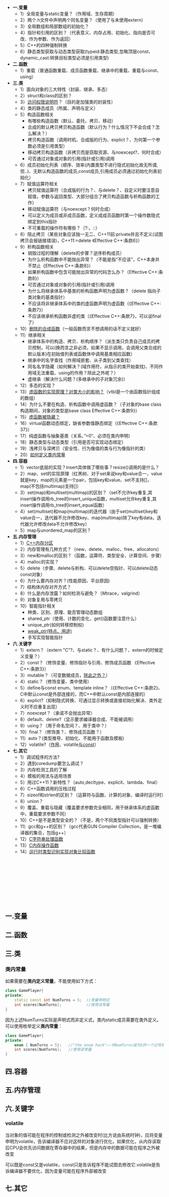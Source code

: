 * **一.变量**
    * 1）全局变量与static变量？（作用域、生存周期）
    * 2）两个.h文件中声明两个同名变量？（使用了与未使用extern） 
    * 3）全局数组和局部数组的初始化？
    * 4）指针和引用的区别？（代表意义、内存占用、初始化、指向是否可改、作为参数、作为返回）
    * 5）C++的四种强制转换
    * 6）静态类型获取与动态类型获取(typeid:静态类型,忽略顶层const、dynamic_cast:转换目标类型必须是引用类型)
* **二.函数**
    * 1）重载（普通函数重载、成员函数重载、继承中的重载、重载与const、using） 
* **三.类**
    * 1）面向对象的三大特性（封装、继承、多态）
    * 2）struct和class的区别？
    * 3）[访问权限说明符](../C++/访问控制说明符.md)？（目的是加强类的封装性）
    * 4）类的静态成员（所属、声明与定义）
    * 5）构造函数相关
        - 有哪些构造函数（默认、委托、拷贝、移动）
        - 合成的默认拷贝拷贝构造函数（默认行为？什么情况下不会合成？怎么解决？）
        - 拷贝构造函数（调用时机、合成版的行为、explict？、为何第一个参数必须是引用类型）
        - 移动拷贝构造函数（非拷贝而是窃取资源、与noexcept?、何时合成）
        - 可否通过对象或对象的引用(指针或引用)调用
    * 6）成员初始化列表（顺序、效率(内置类型不进行隐式初始化故无所谓,但..)、无默认构造函数的成员,const成员,引用成员必须通过初始化列表初始化）
    * 7）赋值运算符相关
        - 拷贝赋值运算符（合成版的行为？、与delete？、自定义时要注意自赋值，参数与返回类型、大部分组合了拷贝构造函数与析构函数的工作）
        - 移动赋值运算符（与noexcept？何时合成）
        - 可以定义为成员或非成员函数，定义成成员函数时第一个操作数隐式绑定到this指针
        - 不可重载的操作符有哪些？（?:，::）
    * 8）阻止拷贝（某些对象应该独一无二、C++11前:private并且不定义(试图拷贝会报链接错误)，C++11:=delete 《Effective C++:条款6》）
    * 9）析构函数相关
        - 销毁过程的理解（delete的步骤？逆序析构成员）
        - 为什么析构函数中不能抛出异常？（不能是指“不应该”，C++本身并不禁止《Effective C++:条款8》）
        - 如果析构函数中包含可能抛出异常的代码怎么办？（Effective C++:条款8》）
        - 可否通过对象或对象的引用(指针或引用)调用
        - 为什么将继承体系中基类的析构函数声明为虚函数？（delete 指向子类对象的基类指针）
        - 不应该将非继承体系中的类的虚函数声明为虚函数（《Effective C++:条款7》）
        - 不应该继承析构函数非虚的类（《Effective C++:条款7》，可以谈final了）
    * 10）[删除的合成函数](https://github.com/arkingc/llc/blob/master/cpp/class/delete/README.md)（一般函数而言不想调用的话不定义就好）
    * 11）继承相关
        - 继承体系中的构造、拷贝、析构顺序？（派生类只负责自己成员的拷贝控制，可以(换而言之非必须，如果不显示调用，会调用父类合成的默认版本)在初始值列表或函数体中调用基类相应函数）
        - 继承中的名字查找（作用域嵌套、从子类到父类查找）
        - 同名名字隐藏（如何解决？(域作用符，从指示的类开始查找)、不同作用域无法重载、using的作用？除此之外呢？） 
        - 虚继承（解决什么问题？(多继承中的子对象冗余)）
    * 12）多态的实现？
    * 13）[虚函数的实现原理？对类大小的影响？](https://www.cnblogs.com/malecrab/p/5572730.html)（vtbl是一个由函数指针组成的数组）
    * 14）为什么不要在构造、析构函数中调用虚函数？（子对象的base class构造期间，对象的类型是base class Effective C++:条款9》）
    * 15）[虚函数被隐藏？](https://github.com/arkingc/llc/blob/master/cpp/class/inheritance/virtual_function_hide.cpp#L1)
    * 16）virtual函数动态绑定，缺省参数值静态绑定（《Effective C++:条款37》）
    * 17）纯虚函数与抽象基类（关系、”=0“、必须在类内申明）
    * 18）静态类型与动态类型（引用是否可实现动态绑定）
    * 19）浅拷贝与深拷贝（安全性、行为像值的类与行为像指针的类）
    * 20）[如何定义类内常量](#类内常量)
* **四.容器**
    * 1）vector底层的实现？insert具体做了哪些事？resize()调用的是什么？
    * 2）map、set的实现原理（红黑树、对于set来说key和value合一，value就是key，map的元素是一个pair，包括key和value、set不支持[]，map(不包括multimap)支持[]）
    * 3）set(map)和multiset(multimap)的区别？（set不允许key重复,其insert操作调用rb_tree的insert_unique函数，multiset允许key重复,其insert操作调用rb_tree的insert_equal函数）
    * 4）set(multiset)和map(multimap)的迭代器（由于set(multiset)key和value合一，迭代器不允许修改key、map(multimap)除了key有data，迭代器允许修改data不允许修改key）
    * 5）map与unordered_map的区别？
* **五.内存管理**
    * 1）[C++内存分区](../C++/内存分区.md)
    * 2）内存管理有几种方式？（new、delete、malloc、free、allocators）
    * 3）new和malloc的区别？（函数，运算符、类型安全、计算空间、步骤）
    * 4）malloc的实现？
    * 5）delete（步骤、delete与析构、可以delete空指针、可以delete动态const对象）
    * 6）为什么要内存对齐？(性能原因、平台原因)
    * 7）结构体内存对齐方式？
    * 8）什么是内存泄露？如何检测与避免？（Mtrace，valgrind）
    * 9）对象复用与零拷贝
    * 10）智能指针相关
        * 种类、区别、原理、能否管理动态数组
        * shared_ptr（使用、计数的变化，get()函数要注意什么）
        * unique_ptr(如何转移控制权)
        * [weak_ptr(特点、用途)](https://www.cnblogs.com/DswCnblog/p/5628314.html)
        * 手写实现智能指针
* **六.关键字**
    * 1）extern？（extern "C"?、与static？、有什么问题？、extern的时候定义变量？）
    * 2）const？（修饰变量、修饰指针与引用、修饰成员函数 《Effective C++:条款3》）
    * 3）mutable？（可变数据成员，[除此之外？](https://github.com/arkingc/llc/blob/master/cpp/class/modify_const_object.cpp)）
    * 4）static？（修饰变量、类中使用）
    * 5）define与const enum、template inline？（《Effective C++:条款2》、C中默认const是外部连接的，而C++中默认const是内部连接的）
    * 6）explict?（抑制隐式转换、可通过显示转换或直接初始化解决、类外定义时不应重复出现）
    * 7）noexcept？（承诺不会抛出异常）
    * 8）default、delete?（显示要求编译器合成、不能被调用）
    * 9）using？（用于命名空间？、用于类中？）
    * 10）final？（修饰类？、修饰成员函数？）
    * 11）auto？(类型推导、初始化、不能用于函数及模板)
    * 12）volatile?（[作用](#volatile)、volatile[与const](#volatile)）
* **七.其它**
    * 1）调试程序的方法?
    * 2）遇到coredump要怎么调试？
    * 3）内存检测工具的了解
    * 4）模板的用法与适用场景
    * 5）用过C++11？新特性？（auto,decltype、explicit、lambda、final）
    * 6）C++函数调用的压栈过程
    * 7）sizeof和strlen的区别？（运算符与函数、计算的对象、编译时运行时）
    * 8）union？
    * 9）覆盖、重载与隐藏（覆盖要求参数完全相同，用于继承体系的虚函数中，重载要求参数不同）
    * 10）C++是不是类型安全的？（不是，两个不同类型指针可以强制转换）
    * 11）gcc和g++的区别？（gcc代表GUN Compiler Collection，是一堆编译器的集合，包括g++）
    * 12）[C字符串处理函数](../C++/C字符串处理函数.md)
    * 13）[C内存操作函数](../C++/C内存操作函数.md)
    * 14）[运行时类型识别实现对象比较函数](https://github.com/arkingc/llc/blob/master/cpp/RTTI.cpp#L9)

<br>
<br>
<br>
<br>
<br>
<br>
<br>
<br>


## 一.变量

## 二.函数

## 三.类

### 类内常量

如果需要在**类内定义常量**，不能使用如下方式：

```c++
class GamePlayer{
private:
    static const int NumTurns = 5;  //常量申明式
    int scores[NumTurns];           //使用该常量
}
```

因为上述NumTurns实际是声明式而非定义式，类内static成员需要在类外定义。可以使用枚举定义**类内常量**：

```c++
class GamePlayer{
private:
    enum { NumTurns = 5};   //"the enum hack"——令NumTurns成为5的一个记号名称
    int scores[NumTurns];   //使用该常量
}
```

## 四.容器

## 五.内存管理

## 六.关键字

### volatile

当对象的值可能在程序的控制或检测之外被改变时(比方说由系统时钟)，应将变量申明为volatile，告诉编译器不应对这样的对象进行优化，如果优化，从内存读取后CPU会优先访问数据在寄存器中的结果，但是内存中的数据可能在程序之外被改变

可以既是const又是volatile，const只是告诉程序不能试图去修改它.volatile是告诉编译器不要优化，因为变量可能在程序外部被改变

## 七.其它
